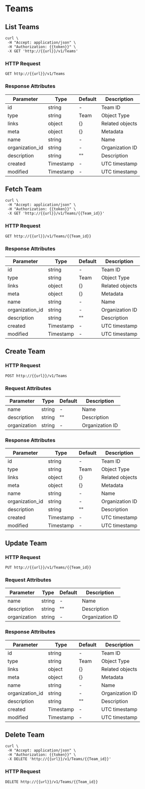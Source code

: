 # Teams

## List Teams

```shell
curl \
 -H "Accept: application/json" \
 -H "Authorization: {{token}}" \
 -X GET 'http://{{url}}/v1/Teams'
```
### HTTP Request

`GET http://{{url}}/v1/Teams`

### Response Attributes

Parameter | Type   | Default | Description
--------- | ------ | ------- | -----------
id        | string |  -      | Team ID
type      | string | Team | Object Type
links     | object | {}      | Related objects
meta      | object | {}      | Metadata
name      | string | -       | Name
organization_id    | string | -       | Organization ID
description | string | ""      | Description
created    | Timestamp | -        | UTC timestamp
modified  | Timestamp | -        | UTC timestamp

##  Fetch Team

```shell
curl \
 -H "Accept: application/json" \
 -H "Authorization: {{token}}" \
 -X GET 'http://{{url}}/v1/Teams/{{Team_id}}'
```
### HTTP Request

`GET http://{{url}}/v1/Teams/{{Team_id}}`

### Response Attributes

Parameter | Type   | Default | Description
--------- | ------ | ------- | -----------
id        | string |  -      | Team ID
type      | string | Team | Object Type
links     | object | {}      | Related objects
meta      | object | {}      | Metadata
name      | string | -       | Name
organization_id    | string | -       | Organization ID
description | string | ""      | Description
created    | Timestamp | -        | UTC timestamp
modified  | Timestamp | -        | UTC timestamp


## Create Team

### HTTP Request

`POST http://{{url}}/v1/Teams`

### Request Attributes

Parameter | Type   | Default | Description
--------- | ------ | ------- | -----------
name      | string | -       | Name
description | string | ""      | Description
organization| string | -       | Organization ID

### Response Attributes

Parameter | Type   | Default | Description
--------- | ------ | ------- | -----------
id        | string |  -      | Team ID
type      | string | Team | Object Type
links     | object | {}      | Related objects
meta      | object | {}      | Metadata
name      | string | -       | Name
organization_id    | string | -       | Organization ID
description | string | ""      | Description
created    | Timestamp | -        | UTC timestamp
modified  | Timestamp | -        | UTC timestamp



## Update Team

### HTTP Request

`PUT http://{{url}}/v1/Teams/{{Team_id}}`

### Request Attributes

Parameter | Type   | Default | Description
--------- | ------ | ------- | -----------
name      | string | -       | Name
description | string | ""      | Description
organization| string | -       | Organization ID


### Response Attributes

Parameter | Type   | Default | Description
--------- | ------ | ------- | -----------
id        | string |  -      | Team ID
type      | string | Team | Object Type
links     | object | {}      | Related objects
meta      | object | {}      | Metadata
name      | string | -       | Name
organization_id    | string | -       | Organization ID
description | string | ""      | Description
created    | Timestamp | -        | UTC timestamp
modified  | Timestamp | -        | UTC timestamp


## Delete Team

```shell
curl \
 -H "Accept: application/json" \
 -H "Authorization: {{token}}" \
 -X DELETE 'http://{{url}}/v1/Teams/{{Team_id}}'
```
### HTTP Request

`DELETE http://{{url}}/v1/Teams/{{Team_id}}`